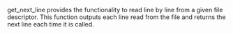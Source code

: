 get_next_line provides the functionality to read line by line from a given file descriptor.
This function outputs each line read from the file and returns the next line each time it is called.
